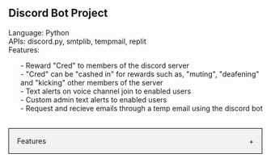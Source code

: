 <section id="About">
  <h1 style="font-weight: bold">Discord Bot Project </h1>
  Language: Python
  <br>
  APIs: discord.py, smtplib, tempmail, replit
  <br>
  Features:
  <br>
  <ul>
     - Reward "Cred" to members of the discord server
    <br>
     - "Cred" can be "cashed in" for rewards such as, "muting", "deafening" and "kicking" other members of the server
    <br>
     - Text alerts on voice channel join to enabled users
    <br>
     - Custom admin text alerts to enabled users
    <br>
     - Request and recieve emails through a temp email using the discord bot
    <br>
  </ul>
  </section>
 <br>
 <section id="Examples">
    <div class="accordion">
      <div class='accordion-header'>
        <div class="accordion-title">Features</div>
        <span class="accordion-icon">+</span>
      </div>
       <div class="accordion-content">
         <a href="https://i.imgur.com/2Upd0Eq.png">Give Cred </a>
        <br>
         <a href="https://i.imgur.com/wiZjboM.png"> Rewards </a>
        <br>
         <a href="https://i.imgur.com/rMoUJUo.png">Text Alerts </a>
        <br>
         <a href="https://i.imgur.com/FsgC44d.png">Temp Email </a>
      </div>
    </div>
  </section>
      
   <style>
  .accordion{
    max-width: 500px;
    border: 1px solid #000;
  }
  .accordion-header {
    display: flex;
    padding: 16px;
    cursor: pointer;
    background-color: #F2F2F2
  }
  .accordion-icon {
    width: 16px
    color: #C00
  }
  .accordion-content {
    padding: 16px;

  }
  .accordion-title {
    flex: 1;
  }
  .accordion-content {
    display: none;
  }
</style>

      
<script>
const accordionHeaders = document.getElementsByClassName('accordion-header');
const accordionContents = document.getElementsByClassName('accordion-content');
const accordionIcons = document.getElementsByClassName('accordion-icon');

for(let i=0; i < accordionHeaders.length; i++){
  accordionHeaders[i].addEventListener('click', () => {
    accordionContents[i].style.display = accordionContents[i].style.display == 'block' ? 'none' : 'block';
    accordionIcons[i].innerHTML = accordionContents[i].style.display == 'block' ? '-' : '+';

  })
}
</script>
      

  
      
  
  
    


